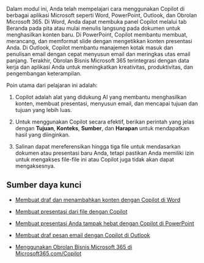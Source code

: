 Dalam modul ini, Anda telah mempelajari cara menggunakan Copilot di berbagai aplikasi Microsoft seperti Word, PowerPoint, Outlook, dan Obrolan Microsoft 365. Di Word, Anda dapat membuka panel Copilot melalui tab Beranda pada pita atau mulai menulis langsung pada dokumen untuk menghasilkan konten baru. Di PowerPoint, Copilot membantu membuat, merancang, dan memformat slide dengan mengetikkan konten presentasi Anda. Di Outlook, Copilot membantu manajemen kotak masuk dan penulisan email dengan cepat menyusun email dan meringkas utas email panjang. Terakhir, Obrolan Bisnis Microsoft 365 terintegrasi dengan data kerja dan aplikasi Anda untuk meningkatkan kreativitas, produktivitas, dan pengembangan keterampilan.

Poin utama dari pelajaran ini adalah:

1. Copilot adalah alat yang didukung AI yang membantu menghasilkan konten, membuat presentasi, menyusun email, dan mencapai tujuan dan tujuan yang lebih luas.

1. Untuk menggunakan Copilot secara efektif, berikan perintah yang jelas dengan **Tujuan**, **Konteks**, **Sumber**, dan **Harapan** untuk mendapatkan hasil yang diinginkan.

1. Salinan dapat mereferensikan hingga tiga file untuk mendasarkan dokumen atau presentasi baru Anda, tetapi pastikan Anda memiliki izin untuk mengakses file-file ini atau Copilot juga tidak akan dapat mengaksesnya.

## Sumber daya kunci

- [Membuat draf dan menambahkan konten dengan Copilot di Word](https://support.microsoft.com/office/draft-and-add-content-with-copilot-in-word-069c91f0-9e42-4c9a-bbce-fddf5d581541)

- [Membuat presentasi dari file dengan Copilot](https://support.microsoft.com/office/create-a-new-presentation-3222ee03-f5a4-4d27-8642-9c387ab4854d)

- [Membuat presentasi Anda tampak hebat dengan Copilot di PowerPoint](https://support.microsoft.com/office/use-your-organization-s-branding-with-copilot-in-powerpoint-c8bc6df5-37ed-4398-8b90-f78a8fdcf9bb)

- [Membuat draf pesan email dengan Copilot di Outlook](https://support.microsoft.com/office/draft-an-email-message-with-copilot-in-outlook-3eb1d053-89b8-491c-8a6e-746015238d9b)

- [Menggunakan Obrolan Bisnis Microsoft 365 di Microsoft365.com/Copilot](https://support.microsoft.com/topic/use-microsoft-365-chat-at-microsoft365-com-or-in-the-microsoft-365-office-app-4a2538f9-962f-4c7c-a368-f6006bc13d6f)
